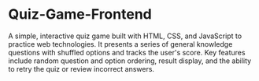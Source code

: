 # Quiz-Game-Frontend
A simple, interactive quiz game built with HTML, CSS, and JavaScript to practice web technologies. It presents a series of general knowledge questions with shuffled options and tracks the user's score. Key features include random question and option ordering, result display, and the ability to retry the quiz or review incorrect answers.
